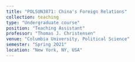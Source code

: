 ```yaml
---
title: "POLSUN3871: China's Foreign Relations"
collection: teaching
type: "Undergraduate course"
position: "Teaching Assistant"
professor: "Thomas J. Christensen" 
venue: "Columbia University, Political Science"
semester: "Spring 2021"
location: "New York, NY, USA"
---
```

